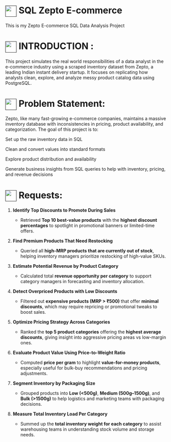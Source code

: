 # <a href="" target="blank"><img align="center" src="https://img.icons8.com/?size=100&id=KlkfbDEjskb5&format=png&color=000000" width="35" /></a> SQL Zepto E-commerce
This is my Zepto E-commerce SQL Data Analysis Project

# <a href="" target="blank"><img align="center" src="https://img.icons8.com/?size=100&id=FkqjAX6ZGe4B&format=png&color=000000" width="35" /></a> INTRODUCTION :
This project simulates the real world responsibilities of a data analyst in the e-commerce industry using a scraped inventory dataset from Zepto, a leading Indian instant delivery startup. It focuses on replicating how analysts clean, explore, and analyze messy product catalog data using PostgreSQL.


# <a href="" target="blank"><img align="center" src="https://img.icons8.com/?size=100&id=9oTCQxbJ7BPy&format=png&color=000000" width="35" /></a> Problem Statement: 
Zepto, like many fast-growing e-commerce companies, maintains a massive inventory database with inconsistencies in pricing, product availability, and categorization. The goal of this project is to:

Set up the raw inventory data in SQL

Clean and convert values into standard formats

Explore product distribution and availability

Generate business insights from SQL queries to help with inventory, pricing, and revenue decisions



# <a href="" target="blank"><img align="center" src="https://img.icons8.com/?size=100&id=zeuUPoSqsDd3&format=png&color=000000" width="35" /></a>  Requests:


1. **Identify Top Discounts to Promote During Sales**  
   - Retrieved **Top 10 best-value products** with the **highest discount percentages** to spotlight in promotional banners or limited-time offers.

2. **Find Premium Products That Need Restocking**  
   - Queried all **high-MRP products that are currently out of stock**, helping inventory managers prioritize restocking of high-value SKUs.

3. **Estimate Potential Revenue by Product Category**  
   - Calculated total **revenue opportunity per category** to support category managers in forecasting and inventory allocation.

4. **Detect Overpriced Products with Low Discounts**  
   - Filtered out **expensive products (MRP > ₹500)** that offer **minimal discounts**, which may require repricing or promotional tweaks to boost sales.

5. **Optimize Pricing Strategy Across Categories**  
   - Ranked the **top 5 product categories** offering the **highest average discounts**, giving insight into aggressive pricing areas vs low-margin ones.

6. **Evaluate Product Value Using Price-to-Weight Ratio**  
   - Computed **price per gram** to highlight **value-for-money products**, especially useful for bulk-buy recommendations and pricing adjustments.

7. **Segment Inventory by Packaging Size**  
   - Grouped products into **Low (<500g)**, **Medium (500g–1500g)**, and **Bulk (>1500g)** to help logistics and marketing teams with packaging decisions.

8. **Measure Total Inventory Load Per Category**  
   - Summed up the **total inventory weight for each category** to assist warehousing teams in understanding stock volume and storage needs.
